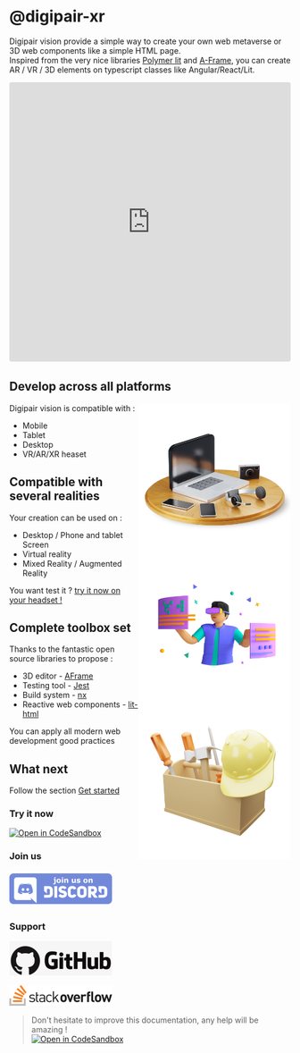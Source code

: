 # @digipair-xr

Digipair vision provide a simple way to create your own web metaverse or 3D web components like a simple HTML page.  
Inspired from the very nice libraries [Polymer lit](https://lit.dev/) and [A-Frame](https://aframe.io/), you can create AR / VR / 3D elements on typescript classes like Angular/React/Lit.

<iframe src="https://codesandbox.io/embed/github/pinser-metaverse/pinser-metaverse-examples/tree/sample/?fontsize=10&hidenavigation=1&theme=dark&view=preview&module=/apps/metaverse/src/index.html"
     style="width:100%; height:500px; border:0; border-radius: 4px; overflow:hidden;"
     title="metaverse-bootstrap"
     allow="accelerometer; ambient-light-sensor; camera; encrypted-media; geolocation; gyroscope; hid; microphone; midi; payment; usb; vr; xr-spatial-tracking"
     sandbox="allow-forms allow-modals allow-popups allow-presentation allow-same-origin allow-scripts"
   ></iframe>

## Develop across all platforms

<img alt="Develop across all platforms" src="./assets/employee-desk.min.png" style="float: right; width: 17rem;"/>

Digipair vision is compatible with :

- Mobile
- Tablet
- Desktop
- VR/AR/XR heaset

## Compatible with several realities

<img alt="Compatible with several realities" src="./assets/boy-using-metaverse-tech.min.png" style="float: right; width: 17rem;"/>

Your creation can be used on :

- Desktop / Phone and tablet Screen
- Virtual reality
- Mixed Reality / Augmented Reality

You want test it ? [try it now on your headset !](https://metaverse-bootstrap.onrender.com)

## Complete toolbox set

<img alt="Complete toolbox set" src="./assets/labour-tool-box.min.png" style="float: right; width: 17rem;"/>

Thanks to the fantastic open source libraries to propose :

- 3D editor - [AFrame](https://aframe.io)
- Testing tool - [Jest](https://jestjs.io)
- Build system - [nx](https://nx.dev)
- Reactive web components - [lit-html](https://lit.dev)

You can apply all modern web development good practices

## What next

Follow the section [Get started](get-started)

### Try it now

[![Open in CodeSandbox](https://codesandbox.io/static/img/play-codesandbox.svg)](https://githubbox.com/pinser-metaverse/metaverse-boostrap/blob/master/apps/metaverse/src/lib/metaverse.space.ts)

### Join us

[![Join us on Discord](./assets/discord.png)](https://discord.gg/kCqF8xaMHJ)

### Support

[![Github](./assets/github.png)](https://github.com/digipair/digipair-xr)

[![stackoverflow](./assets/stackoverflow.png)](https://stackoverflow.com/questions/tagged/pinser)

> Don't hesitate to improve this documentation, any help will be amazing !  
> [![Open in CodeSandbox](https://codesandbox.io/static/img/play-codesandbox.svg)](https://githubbox.com/digipair/digipair-xr/blob/master/docs/README.md)
